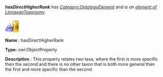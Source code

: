 ___hasDirectHigherRank__ 
 has
 [Category:OntologyElement](../../Category/OntologyElement "Category:OntologyElement") 
 and is an
 [element of](../../Property/ElementOf "Property:ElementOf") 
[LinnaeanTaxonomy](../../Submissions/LinnaeanTaxonomy "Submissions:LinnaeanTaxonomy")_




  





[![ObjectProperty](../images/thumb/c/c3/ObjectProperty.gif/45px-ObjectProperty.gif)](../../Image/ObjectProperty.gif "ObjectProperty")


__Name__ 
 : hasDirectHigherRank
 



__Type:__ 
 owl:ObjectProperty
 



__Description__ 
 : This property relates two taxa, where the first is more specific then the second and there is no other taxon that is both more general than the first and more specific than the second.